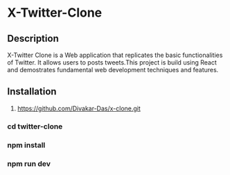 # X-Twitter-Clone

## Description
X-Twitter Clone is a Web application that replicates the basic functionalities of Twitter. It allows users to posts tweets.This project is build using React and demostrates fundamental web development techniques and features.

## Installation

1. https://github.com/Divakar-Das/x-clone.git

### cd twitter-clone
### npm install
### npm run dev
